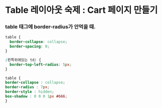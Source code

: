 # Table 레이아웃 숙제 : Cart 페이지 만들기

### table 태그에 border-radius가 안먹을 때.

```css
table {
  border-collapse: collapse;
  border-spacing: 0;
}

(왼쪽위에있는 td) {
  border-top-left-radius: 5px;
}
```

```css
table {
border-collapse : collapse;
border-radius : 7px;
border-style : hidden;
box-shadow : 0 0 0 1px #666;
}
```
